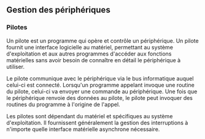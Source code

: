 ## Gestion des périphériques

### Pilotes

Un pilote est un programme qui opère et contrôle un périphérique. Un pilote fournit une interface
logicielle au matériel, permettant au système d'exploitation et aux autres programmes d'accéder aux
fonctions matérielles sans avoir besoin de connaître en détail le périphérique à utiliser.

Le pilote communique avec le périphérique via le bus informatique auquel celui-ci est connecté.
Lorsqu'un programme appelant invoque une routine du pilote, celui-ci va envoyer une commande au
périphérique. Une fois que le périphérique renvoie des données au pilote, le pilote peut invoquer
des routines du programme à l'origine de l'appel.

Les pilotes sont dépendant du matériel et spécifiques au système d'exploitation. Il fournissent
généralement la gestion des interruptions à n'importe quelle interface matérielle asynchrone
nécessaire.
